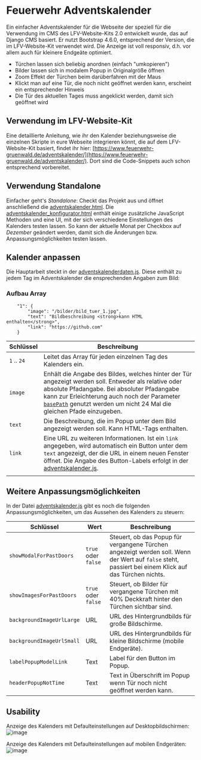# Feuerwehr Adventskalender
Ein einfacher Adventskalender für die Webseite der speziell für die Verwendung im CMS des LFV-Website-Kits 2.0 entwickelt wurde, das auf Django CMS basiert. Er nutzt Bootstrap 4.6.0, entsprechend der Version, die im LFV-Website-Kit verwendet wird. Die Anzeige ist voll responsiv, d.h. vor allem auch für kleinere Endgeäte optimiert.

* Türchen lassen sich beliebig anordnen (einfach "umkopieren")
* Bilder lassen sich in modalem Popup in Originalgröße öffnen
* Zoom Effekt der Türchen beim darüberfahren mit der Maus
* Klickt man auf eine Tür, die noch nicht geöffnet werden kann, erscheint ein entsprechender Hinweis
* Die Tür des aktuellen Tages muss angeklickt werden, damit sich geöffnet wird

## Verwendung im LFV-Website-Kit
Eine detaillierte Anleitung, wie ihr den Kalender beziehungsweise die einzelnen Skripte in eure Webseite integrieren könnt, die auf dem LFV-Website-Kit basiert, findet ihr hier: [https://www.feuerwehr-gruenwald.de/adventskalender/](https://www.feuerwehr-gruenwald.de/adventskalender/). Dort sind die Code-Snippets auch schon entsprechend vorbereitet.

## Verwendung Standalone
Einfacher geht's *Standalone*: Checkt das Projekt aus und öffnet anschließend die [adventskalender.html](adventskalender.html). Die [adventskalender_konfigurator.html](adventskalender_konfigurator.html) enthält einige zusätzliche JavaScript Methoden und eine UI, mit der sich verschiedene Einstellungen des Kalenders testen lassen. So kann der aktuelle Monat per Checkbox auf *Dezember* geändert werden, damit sich die Änderungen bzw. Anpassungsmöglichkeiten testen lassen.

## Kalender anpassen
Die Hauptarbeit steckt in der [adventskalenderdaten.js](https://github.com/mario-fliegner/ffg_adventskalender/blob/dd7fb9f83bbc0e2430a739008c56705dc0cc3a34/js/adventskalenderdaten.js).
Diese enthält zu jedem Tag im Adventskalender die ensprechenden Angaben zum Bild:

### Aufbau Array
```
    "1": { 
        "image": "/bilder/bild_tuer_1.jpg", 
        "text": "Bildbeschreibung <strong>kann HTML enthalten</strong>", 
        "link": "https://github.com" 
    }
```

| Schlüssel  | Beschreibung  |
|---|---|
| `1` .. `24`  | Leitet das Array für jeden einzelnen Tag des Kalenders ein.  |
| `image`  | Enhält die Angabe des Bildes, welches hinter der Tür angezeigt werden soll. Entweder als relative oder absolute Pfadangabe. Bei absoluter Pfadangabe kann zur Erleichterung auch noch der Parameter [`basePath`](https://github.com/mario-fliegner/ffg_adventskalender/blob/dd7fb9f83bbc0e2430a739008c56705dc0cc3a34/js/adventskalender.js#L30) genutzt werden um nicht 24 Mal die gleichen Pfade einzugeben. |
| `text` | Die Beschreibung, die im Popup unter dem Bild angezeigt werden soll. Kann HTML-Tags enthalten.  |
| `link`  | Eine URL zu weiteren Informationen. Ist ein `link` angegeben, wird automatisch ein Button unter dem `text` angezeigt, der die URL in einem neuen Fenster öffnet. Die Angabe des Button-Labels erfolgt in der [adventskalender.js](https://github.com/mario-fliegner/ffg_adventskalender/blob/dd7fb9f83bbc0e2430a739008c56705dc0cc3a34/js/adventskalender.js#L14C11-L14C11). |
|   |   |   |

## Weitere Anpassungsmöglichkeiten
In der Datei [adventskalender.js](https://github.com/mario-fliegner/ffg_adventskalender/blob/dd7fb9f83bbc0e2430a739008c56705dc0cc3a34/js/adventskalender.js#L30) gibt es noch die folgenden Anpassungsmöglichkeiten, um das Aussehen des Kalenders zu steuern:

| Schlüssel  | Wert |Beschreibung  |
|---|---|---|
| `showModalForPastDoors` | `true` oder `false` | Steuert, ob das Popup für vergangene Türchen angezeigt werden soll. Wenn der Wert auf `false` steht, passiert bei einem Klick auf das Türchen nichts. |
| `showImagesForPastDoors`  | `true` oder `false` | Steuert, ob Bilder für vergangene Türchen mit 40% Deckkraft hinter den Türchen sichtbar sind. |
| `backgroundImageUrlLarge`  | URL | URL des Hintergrundbilds für große Bildschirme. |
| `backgroundImageUrlSmall` | URL | URL des Hintergrundbilds für kleine Bildschirme (mobile Endgeräte). |
| `labelPopupModelLink`  | Text | Label für den Button im Popup. |
| `headerPopupNotTime`  | Text | Text in Überschrift im Popup wenn Tür noch nicht geöffnet werden kann. |

## Usability
Anzeige des Kalenders mit Defaulteinstellungen auf Desktopbildschirmen: 
![image](https://github.com/mario-fliegner/ffg_adventskalender/assets/58735999/969c98a9-4d92-4e86-8ed2-53cc5a0192de)

Anzeige des Kalenders mit Defaulteinstellungen auf mobilen Endgeräten:
![image](https://github.com/mario-fliegner/ffg_adventskalender/assets/58735999/c6a07d07-eadf-4556-af22-bdb7526855f7)


